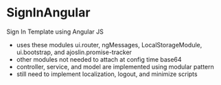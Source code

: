 # SignInAngular
Sign In Template using Angular JS

- uses these modules ui.router, ngMessages, LocalStorageModule, ui.bootstrap, and ajoslin.promise-tracker
- other modules not needed to attach at config time base64
- controller, service, and model are implemented using modular pattern
- still need to implement localization, logout, and minimize scripts 

